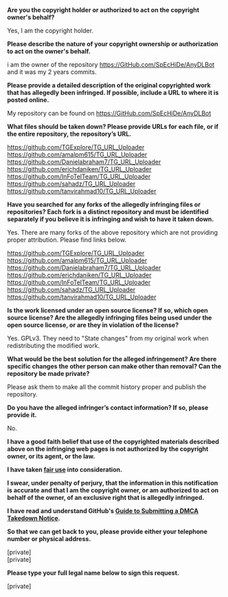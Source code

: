 **Are you the copyright holder or authorized to act on the copyright owner's behalf?**

Yes, I am the copyright holder.

**Please describe the nature of your copyright ownership or authorization to act on the owner's behalf.**

i am the owner of the repository https://GitHub.com/SpEcHiDe/AnyDLBot and it was my 2 years commits.

**Please provide a detailed description of the original copyrighted work that has allegedly been infringed. If possible, include a URL to where it is posted online.**

My repository can be found on https://GitHub.com/SpEcHiDe/AnyDLBot

**What files should be taken down? Please provide URLs for each file, or if the entire repository, the repository’s URL.**

https://github.com/TGExplore/TG_URL_Uploader  
https://github.com/amalpm615/TG_URL_Uploader  
https://github.com/Danielabraham7/TG_URL_Uploader  
https://github.com/erichdaniken/TG_URL_Uploader  
https://github.com/InFoTelTeam/TG_URL_Uploader  
https://github.com/sahadz/TG_URL_Uploader  
https://github.com/tanvirahmad10/TG_URL_Uploader

**Have you searched for any forks of the allegedly infringing files or repositories? Each fork is a distinct repository and must be identified separately if you believe it is infringing and wish to have it taken down.**

Yes. There are many forks of the above repository which are not providing proper attribution. Please find links below.  

https://github.com/TGExplore/TG_URL_Uploader  
https://github.com/amalpm615/TG_URL_Uploader  
https://github.com/Danielabraham7/TG_URL_Uploader  
https://github.com/erichdaniken/TG_URL_Uploader  
https://github.com/InFoTelTeam/TG_URL_Uploader  
https://github.com/sahadz/TG_URL_Uploader  
https://github.com/tanvirahmad10/TG_URL_Uploader  

**Is the work licensed under an open source license? If so, which open source license? Are the allegedly infringing files being used under the open source license, or are they in violation of the license?**

Yes. GPLv3. They need to "State changes" from my original work when redistributing the modified work.

**What would be the best solution for the alleged infringement? Are there specific changes the other person can make other than removal? Can the repository be made private?**

Please ask them to make all the commit history proper and publish the repository.

**Do you have the alleged infringer’s contact information? If so, please provide it.**

No.

**I have a good faith belief that use of the copyrighted materials described above on the infringing web pages is not authorized by the copyright owner, or its agent, or the law.**

**I have taken <a href="https://www.lumendatabase.org/topics/22">fair use</a> into consideration.**

**I swear, under penalty of perjury, that the information in this notification is accurate and that I am the copyright owner, or am authorized to act on behalf of the owner, of an exclusive right that is allegedly infringed.**

**I have read and understand GitHub's <a href="https://help.github.com/articles/guide-to-submitting-a-dmca-takedown-notice/">Guide to Submitting a DMCA Takedown Notice</a>.**

**So that we can get back to you, please provide either your telephone number or physical address.**

[private]  
[private]

**Please type your full legal name below to sign this request.**

[private]
